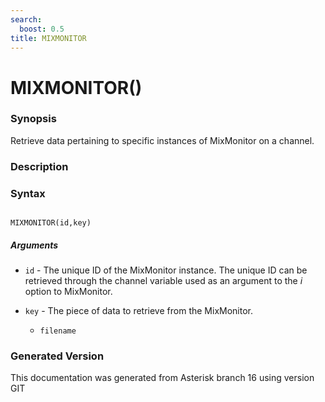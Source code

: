 ```yaml
---
search:
  boost: 0.5
title: MIXMONITOR
---
```


# MIXMONITOR()

### Synopsis

Retrieve data pertaining to specific instances of MixMonitor on a channel.

### Description

### Syntax


```

MIXMONITOR(id,key)
```
##### Arguments


* `id` - The unique ID of the MixMonitor instance. The unique ID can be retrieved through the channel variable used as an argument to the _i_ option to MixMonitor.<br>

* `key` - The piece of data to retrieve from the MixMonitor.<br>

    * `filename`


### Generated Version

This documentation was generated from Asterisk branch 16 using version GIT 